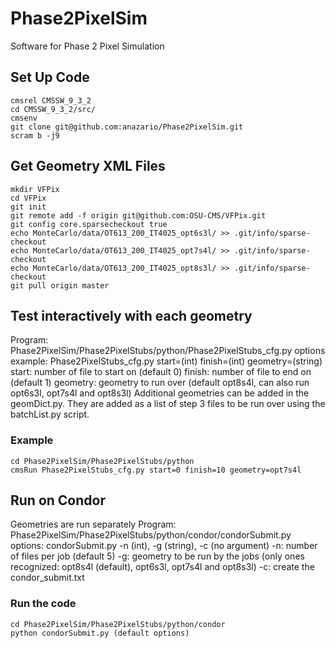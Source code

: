 # Phase2PixelSim
Software for Phase 2 Pixel Simulation 

## Set Up Code
```
cmsrel CMSSW_9_3_2
cd CMSSW_9_3_2/src/
cmsenv
git clone git@github.com:anazario/Phase2PixelSim.git
scram b -j9
```

## Get Geometry XML Files
```
mkdir VFPix
cd VFPix
git init 
git remote add -f origin git@github.com:OSU-CMS/VFPix.git
git config core.sparsecheckout true
echo MonteCarlo/data/OT613_200_IT4025_opt6s3l/ >> .git/info/sparse-checkout
echo MonteCarlo/data/OT613_200_IT4025_opt7s4l/ >> .git/info/sparse-checkout
echo MonteCarlo/data/OT613_200_IT4025_opt8s3l/ >> .git/info/sparse-checkout
git pull origin master
```

## Test interactively with each geometry
Program: Phase2PixelSim/Phase2PixelStubs/python/Phase2PixelStubs_cfg.py
options example: Phase2PixelStubs_cfg.py start=(int) finish=(int) geometry=(string)
start: number of file to start on (default 0)
finish: number of file to end on (default 1)
geometry: geometry to run over (default opt8s4l, can also run opt6s3l, opt7s4l and opt8s3l)
Additional geometries can be added in the geomDict.py. They are added as a list of step 3 files
to be run over using the batchList.py script.
### Example
```
cd Phase2PixelSim/Phase2PixelStubs/python
cmsRun Phase2PixelStubs_cfg.py start=0 finish=10 geometry=opt7s4l
```

## Run on Condor
Geometries are run separately
Program: Phase2PixelSim/Phase2PixelStubs/python/condor/condorSubmit.py
options: condorSubmit.py -n (int), -g (string), -c (no argument)
-n: number of files per job (default 5)
-g: geometry to be run by the jobs (only ones recognized: opt8s4l (default), opt6s3l, opt7s4l and opt8s3l)
-c: create the condor_submit.txt 

### Run the code
```
cd Phase2PixelSim/Phase2PixelStubs/python/condor
python condorSubmit.py (default options)
```
